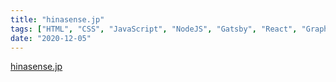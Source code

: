 ```yaml
---
title: "hinasense.jp"
tags: ["HTML", "CSS", "JavaScript", "NodeJS", "Gatsby", "React", "GraphQL"]
date: "2020-12-05"
---
```


[hinasense.jp](https://hinasense.jp)